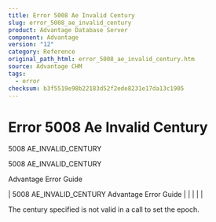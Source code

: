 ```yaml
---
title: Error 5008 Ae Invalid Century
slug: error_5008_ae_invalid_century
product: Advantage Database Server
component: Advantage
version: "12"
category: Reference
original_path_html: error_5008_ae_invalid_century.htm
source: Advantage CHM
tags:
  - error
checksum: b3f5519e98b22183d52f2ede8231e17da13c1905
---
```


# Error 5008 Ae Invalid Century

5008 AE\_INVALID\_CENTURY

5008 AE\_INVALID\_CENTURY

Advantage Error Guide

| 5008 AE\_INVALID\_CENTURY  Advantage Error Guide |  |  |  |  |

The century specified is not valid in a call to set the epoch.
